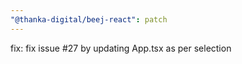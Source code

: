 ```yaml
---
"@thanka-digital/beej-react": patch
---
```


fix: fix issue #27 by updating App.tsx as per selection
